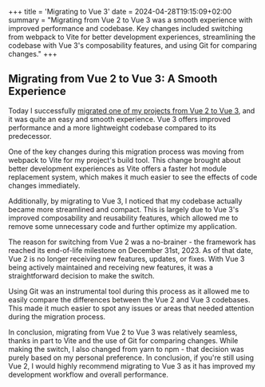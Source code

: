 +++
title = 'Migrating to Vue 3'
date = 2024-04-28T19:15:09+02:00
summary = "Migrating from Vue 2 to Vue 3 was a smooth experience with improved performance and codebase. Key changes included switching from webpack to Vite for better development experiences, streamlining the codebase with Vue 3's composability features, and using Git for comparing changes."
+++
## Migrating from Vue 2 to Vue 3: A Smooth Experience

Today I successfully [migrated one of my projects from Vue 2 to Vue 3](https://github.com/Cephra/revue/commit/d60a55cf17f56daa3a574f4a94d4a647597491d5), and it was quite an easy and smooth experience. Vue 3 offers improved performance and a more lightweight codebase compared to its predecessor.

One of the key changes during this migration process was moving from webpack to Vite for my project's build tool. This change brought about better development experiences as Vite offers a faster hot module replacement system, which makes it much easier to see the effects of code changes immediately.

Additionally, by migrating to Vue 3, I noticed that my codebase actually became more streamlined and compact. This is largely due to Vue 3's improved composability and reusability features, which allowed me to remove some unnecessary code and further optimize my application.

The reason for switching from Vue 2 was a no-brainer - the framework has reached its end-of-life milestone on December 31st, 2023. As of that date, Vue 2 is no longer receiving new features, updates, or fixes. With Vue 3 being actively maintained and receiving new features, it was a straightforward decision to make the switch.

Using Git was an instrumental tool during this process as it allowed me to easily compare the differences between the Vue 2 and Vue 3 codebases. This made it much easier to spot any issues or areas that needed attention during the migration process.

In conclusion, migrating from Vue 2 to Vue 3 was relatively seamless, thanks in part to Vite and the use of Git for comparing changes. While making the switch, I also changed from yarn to npm - that decision was purely based on my personal preference. In conclusion, if you're still using Vue 2, I would highly recommend migrating to Vue 3 as it has improved my development workflow and overall performance.
